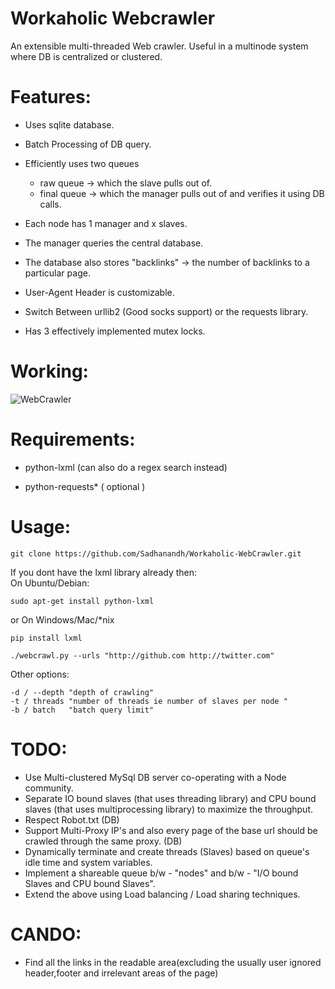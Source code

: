 Workaholic Webcrawler 
===================== 

An extensible multi-threaded Web crawler. 
Useful in a multinode system where DB is centralized or clustered. 


Features: 
========= 

* Uses sqlite database. 
* Batch Processing of DB query.
* Efficiently uses two queues

    * raw queue -> which the slave pulls out of.
    * final queue -> which the manager pulls out of and verifies it using DB calls.

* Each node has 1 manager and x slaves.
* The manager queries the central database.
* The database also stores "backlinks" -> the number of backlinks to a particular page.
* User-Agent Header is customizable.
* Switch Between urllib2 (Good socks support) or the requests library.
* Has 3 effectively implemented mutex locks.


Working: 
====== 

![WebCrawler](../master/webcrawl.jpg?raw=true) 

Requirements: 
============= 

* python-lxml (can also do a regex search instead) 

* python-requests* ( optional ) 


Usage: 
====== 

```
git clone https://github.com/Sadhanandh/Workaholic-WebCrawler.git
```

If you dont have the lxml library already then:  
On Ubuntu/Debian: 
```
sudo apt-get install python-lxml
```
or 
On Windows/Mac/\*nix 
```
pip install lxml
```


```
./webcrawl.py --urls "http://github.com http://twitter.com" 
```

Other options: 

```
-d / --depth "depth of crawling" 
-t / threads "number of threads ie number of slaves per node " 
-b / batch   "batch query limit" 
```


TODO: 
======= 

* Use Multi-clustered MySql DB server co-operating with a Node community. 
* Separate IO bound slaves  (that uses threading library) and CPU bound slaves (that uses multiprocessing library) to  maximize the throughput. 
* Respect Robot.txt (DB) 
* Support Multi-Proxy IP's and also every page of the base url should be crawled through the same proxy. (DB) 
* Dynamically terminate and create threads (Slaves) based on queue's idle time and system variables. 
* Implement a shareable queue b/w - "nodes" and b/w - "I/O bound Slaves and CPU bound Slaves". 
* Extend the above using Load balancing / Load sharing techniques. 

CANDO: 
====== 

* Find all the links in the readable area(excluding the usually user ignored header,footer and irrelevant areas of the page) 
